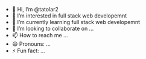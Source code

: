 - 👋 Hi, I’m @tatolar2
- 👀 I’m interested in full stack web developemnt 
- 🌱 I’m currently learning full stack web developemnt 
- 💞️ I’m looking to collaborate on ...
- 📫 How to reach me ...
- 😄 Pronouns: ...
- ⚡ Fun fact: ...

<!---
tatolar2/tatolar2 is a ✨ special ✨ repository because its `README.md` (this file) appears on your GitHub profile.
You can click the Preview link to take a look at your changes.
--->
